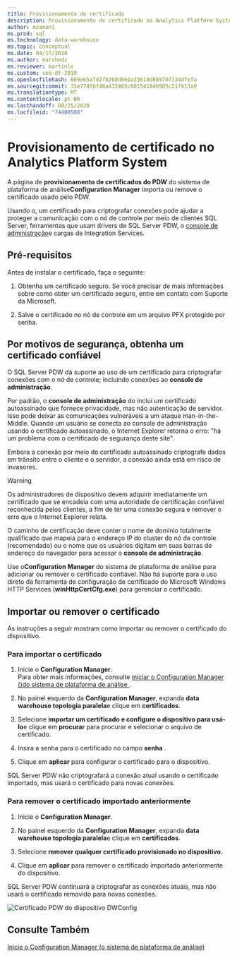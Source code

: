 ```yaml
---
title: Provisionamento de certificado
description: Provisionamento de certificado no Analytics Platform System.
author: mzaman1
ms.prod: sql
ms.technology: data-warehouse
ms.topic: conceptual
ms.date: 04/17/2018
ms.author: murshedz
ms.reviewer: martinle
ms.custom: seo-dt-2019
ms.openlocfilehash: 669e65a7d27b208d861a33618d889707134dfefa
ms.sourcegitcommit: 33e774fbf48a432485c601541840905c21f613a0
ms.translationtype: MT
ms.contentlocale: pt-BR
ms.lasthandoff: 08/25/2020
ms.locfileid: "74400508"
---
```

# <a name="certificate-provisioning-in-analytics-platform-system"></a>Provisionamento de certificado no Analytics Platform System
A página de **provisionamento de certificados do PDW** do sistema de plataforma de análise**Configuration Manager** importa ou remove o certificado usado pelo PDW. 

Usando o, um certificado para criptografar conexões pode ajudar a proteger a comunicação com o nó de controle por meio de clientes SQL Server, ferramentas que usam drivers de SQL Server PDW, o [console de administração](monitor-the-appliance-by-using-the-admin-console.md)e cargas de Integration Services. 
  
## <a name="prerequisites"></a>Pré-requisitos  
Antes de instalar o certificado, faça o seguinte:  
  
1.  Obtenha um certificado seguro. Se você precisar de mais informações sobre como obter um certificado seguro, entre em contato com Suporte da Microsoft.  
  
2.  Salve o certificado no nó de controle em um arquivo PFX protegido por senha.  
  
## <a name="for-security-reasons-obtain-a-trusted-certificate"></a>Por motivos de segurança, obtenha um certificado confiável  
O SQL Server PDW dá suporte ao uso de um certificado para criptografar conexões com o nó de controle; incluindo conexões ao **console de administração**.  
  
Por padrão, o **console de administração** do inclui um certificado autoassinado que fornece privacidade, mas não autenticação de servidor. Isso pode deixar as comunicações vulneráveis a um ataque man-in-the-Middle. Quando um usuário se conecta ao console de administração usando o certificado autoassinado, o Internet Explorer retorna o erro: "há um problema com o certificado de segurança deste site".  
  
Embora a conexão por meio do certificado autoassinado criptografe dados em trânsito entre o cliente e o servidor, a conexão ainda está em risco de invasores.  
  
> [!WARNING]  
> Os administradores de dispositivo devem adquirir imediatamente um certificado que se encadeia com uma autoridade de certificação confiável reconhecida pelos clientes, a fim de ter uma conexão segura e remover o erro que o Internet Explorer relata.  
  
O caminho de certificação deve conter o nome de domínio totalmente qualificado que mapeia para o endereço IP do cluster do nó de controle (recomendado) ou o nome que os usuários digitam em suas barras de endereço do navegador para acessar o **console de administração**.  
  
Use o**Configuration Manager** do sistema de plataforma de análise para adicionar ou remover o certificado confiável. Não há suporte para o uso direto da ferramenta de configuração de certificado do Microsoft Windows HTTP Services (**winHttpCertCfg.exe**) para gerenciar o certificado.  
  
## <a name="import-or-remove-the-certificate"></a>Importar ou remover o certificado  
As instruções a seguir mostram como importar ou remover o certificado do dispositivo.  
  
### <a name="to-import-the-certificate"></a>Para importar o certificado  
  
1.  Inicie o **Configuration Manager**.  
Para obter mais informações, consulte [iniciar o Configuration Manager &#40;&#41;do sistema de plataforma de análise ](launch-the-configuration-manager.md).  

2.  No painel esquerdo da **Configuration Manager**, expanda **data warehouse topologia paralela**e clique em **certificados**.  
  
3.  Selecione **importar um certificado e configure o dispositivo para usá-lo**e clique em **procurar** para procurar e selecionar o arquivo de certificado.  
  
4.  Insira a senha para o certificado no campo **senha** .  
  
5.  Clique em **aplicar** para configurar o certificado para o dispositivo.  
  
SQL Server PDW não criptografará a conexão atual usando o certificado importado, mas usará o certificado para novas conexões.  
  
### <a name="to-remove-the-previously-imported-certificate"></a>Para remover o certificado importado anteriormente  
  
1.  Inicie o **Configuration Manager**. 

<!-- MISSING LINKS
For more information, see [Launch the Configuration Manager &#40;Analytics Platform System&#41;](launch-the-configuration-manager-analytics-platform-system.md).  
-->
  
2.  No painel esquerdo da **Configuration Manager**, expanda **data warehouse topologia paralela**e clique em **certificados**.  
  
3.  Selecione **remover qualquer certificado provisionado no dispositivo**.  
  
4.  Clique em **aplicar** para remover o certificado importado anteriormente do dispositivo.  
  
SQL Server PDW continuará a criptografar as conexões atuais, mas não usará o certificado removido para novas conexões.  
  
![Certificado PDW do dispositivo DWConfig](media/dwconfig-appl-pdw-cert.png "Certificado de PDW do dispositivo DWConfig")  
  
## <a name="see-also"></a>Consulte Também  
[Inicie o Configuration Manager &#40;o sistema de plataforma de análise&#41;](launch-the-configuration-manager.md)  
